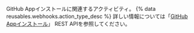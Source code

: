 GitHub Appインストールに関連するアクティビティ。 {% data reusables.webhooks.action_type_desc %} 詳しい情報については「[GitHub Appインストール](/rest/reference/apps)」 REST APIを参照してください。
